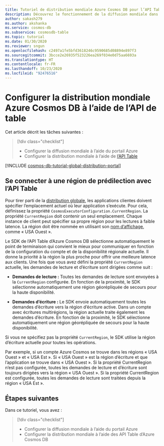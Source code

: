```yaml
---
title: Tutoriel de distribution mondiale Azure Cosmos DB pour l’API Table
description: Découvrez le fonctionnement de la diffusion mondiale dans les comptes d’API Table Azure Cosmos DB et la façon de configurer la liste préférée des régions
author: sakash279
ms.author: akshanka
ms.service: cosmos-db
ms.subservice: cosmosdb-table
ms.topic: tutorial
ms.date: 01/30/2020
ms.reviewer: sngun
ms.openlocfilehash: c2497a1fe5bfd3618246c9590685d08894e897f3
ms.sourcegitcommit: 3bcce2e26935f523226ea269f034e0d75aa6693a
ms.translationtype: HT
ms.contentlocale: fr-FR
ms.lasthandoff: 10/23/2020
ms.locfileid: "92476516"
---
```

# <a name="set-up-azure-cosmos-db-global-distribution-using-the-table-api"></a>Configurer la distribution mondiale Azure Cosmos DB à l’aide de l’API de table

Cet article décrit les tâches suivantes : 

> [!div class="checklist"]
> * Configurer la diffusion mondiale à l’aide du portail Azure
> * Configurer la distribution mondiale à l’aide de [l’API Table](table-introduction.md)

[!INCLUDE [cosmos-db-tutorial-global-distribution-portal](../../includes/cosmos-db-tutorial-global-distribution-portal.md)]


## <a name="connecting-to-a-preferred-region-using-the-table-api"></a>Se connecter à une région de prédilection avec l’API Table

Pour tirer parti de la [distribution globale](distribute-data-globally.md), les applications clientes doivent spécifier l’emplacement actuel où leur application s’exécute. Pour cela, définissez la propriété `CosmosExecutorConfiguration.CurrentRegion`. La propriété `CurrentRegion` doit contenir un seul emplacement. Chaque instance de client peut spécifier sa propre région pour les lectures à faible latence. La région doit être nommée en utilisant son [nom d’affichage](/previous-versions/azure/reference/gg441293(v=azure.100)), comme « USA Ouest ». 

Le SDK de l’API Table d’Azure Cosmos DB sélectionne automatiquement le point de terminaison qui convient le mieux pour communiquer en fonction de la configuration du compte et de la disponibilité régionale actuelle. Il donne la priorité à la région la plus proche pour offrir une meilleure latence aux clients. Une fois que vous avez défini la propriété `CurrentRegion` actuelle, les demandes de lecture et d’écriture sont dirigées comme suit :

* **Demandes de lecture :** Toutes les demandes de lecture sont envoyées à la `CurrentRegion` configurée. En fonction de la proximité, le SDK sélectionne automatiquement une région géorépliquée de secours pour la haute disponibilité.

* **Demandes d’écriture :** Le SDK envoie automatiquement toutes les demandes d’écriture vers la région d’écriture active. Dans un compte avec écritures multirégions, la région actuelle traite également les demandes d’écriture. En fonction de la proximité, le SDK sélectionne automatiquement une région géorépliquée de secours pour la haute disponibilité.

Si vous ne spécifiez pas la propriété `CurrentRegion`, le SDK utilise la région d’écriture actuelle pour toutes les opérations.

Par exemple, si un compte Azure Cosmos se trouve dans les régions « USA Ouest » et « USA Est ». Si « USA Ouest » est la région d’écriture et que l’application se trouve dans « USA Ouest ». Si la propriété CurrentRegion n’est pas configurée, toutes les demandes de lecture et d’écriture sont toujours dirigées vers la région « USA Ouest ». Si la propriété CurrentRegion est configurée, toutes les demandes de lecture sont traitées depuis la région « USA Est ».

## <a name="next-steps"></a>Étapes suivantes

Dans ce tutoriel, vous avez :

> [!div class="checklist"]
> * Configurer la diffusion mondiale à l’aide du portail Azure
> * Configurer la distribution mondiale à l’aide des API Table d’Azure Cosmos DB